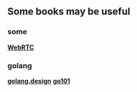 ## Some books may be useful


### some
**[WebRTC](https://webrtcforthecurious.com/zh/)**



### golang
**[golang.design](https://golang.design/)**
**[go101](https://gfw.go101.org)**